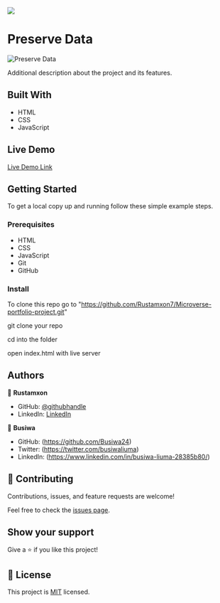 ![](https://img.shields.io/badge/Microverse-blueviolet)

# Preserve Data

![Preserve Data](https://user-images.githubusercontent.com/69011963/128356609-7c4196ed-65c7-40c1-b113-263b736669a6.gif)

Additional description about the project and its features.

## Built With

- HTML
- CSS
- JavaScript

## Live Demo

[Live Demo Link](https://rustamxon7.github.io/My-portfolio-project/)

## Getting Started

To get a local copy up and running follow these simple example steps.

### Prerequisites

- HTML
- CSS
- JavaScript
- Git
- GitHub

### Install

To clone this repo go to "https://github.com/Rustamxon7/Microverse-portfolio-project.git"

git clone your repo

cd into the folder

open index.html with live server

## Authors

👤 **Rustamxon**

- GitHub: [@githubhandle](https://github.com/Rustamxon7)
- LinkedIn: [LinkedIn](https://www.linkedin.com/in/rustamjon-tolipov-6a831020b)

👤 **Busiwa**

- GitHub: (https://github.com/Busiwa24)
- Twitter: (https://twitter.com/busiwaliuma)
- LinkedIn: (https://www.linkedin.com/in/busiwa-liuma-28385b80/)

## 🤝 Contributing

Contributions, issues, and feature requests are welcome!

Feel free to check the [issues page](https://github.com/Rustamxon7/My-portfolio-project/issues).

## Show your support

Give a ⭐️ if you like this project!

## 📝 License

This project is [MIT](./MIT.md) licensed.
